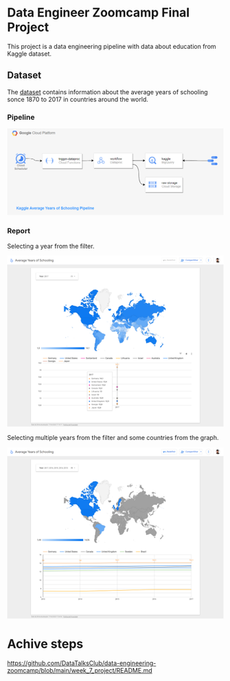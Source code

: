 # Data Engineer Zoomcamp Final Project

This project is a data engineering pipeline with data about education from Kaggle dataset.

## Dataset

The [dataset](https://www.kaggle.com/datasets/fredericksalazar/average-years-of-schooling-since-1870-2017) contains information about the average years of schooling sonce 1870 to 2017 in countries around the world.

### Pipeline

![pipeline](./docs/pipeline.png)

### Report

Selecting a year from the filter.

![report-1](./docs/report-1.png)

Selecting multiple years from the filter and some countries from the graph.

![report-2](./docs/report-2.png)

# Achive steps

https://github.com/DataTalksClub/data-engineering-zoomcamp/blob/main/week_7_project/README.md
